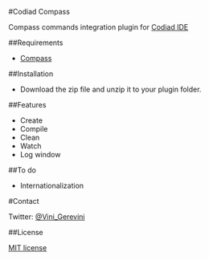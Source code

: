 #Codiad Compass

Compass commands integration plugin for [Codiad IDE](https://github.com/Codiad/Codiad)

##Requirements
- [Compass](http://compass-style.org/)

##Installation

- Download the zip file and unzip it to your plugin folder.

##Features

- Create
- Compile
- Clean
- Watch
- Log window

##To do

- Internationalization

#Contact

Twitter: [@Vini_Gerevini](http://twitter.com/vini_gerevini)

##License

[MIT license](http://www.opensource.org/licenses/mit-license.php)
